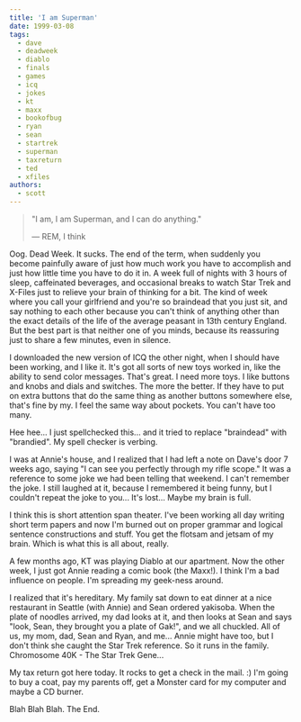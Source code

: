 ```yaml
---
title: 'I am Superman'
date: 1999-03-08
tags:
  - dave
  - deadweek
  - diablo
  - finals
  - games
  - icq
  - jokes
  - kt
  - maxx
  - bookofbug
  - ryan
  - sean
  - startrek
  - superman
  - taxreturn
  - ted
  - xfiles
authors:
  - scott
---
```


> "I am, I am Superman, and I can do anything."
>
> — REM, I think

Oog. Dead Week. It sucks. The end of the term, when suddenly you become painfully aware of just how much work you have to accomplish and just how little time you have to do it in. A week full of nights with 3 hours of sleep, caffeinated beverages, and occasional breaks to watch Star Trek and X-Files just to relieve your brain of thinking for a bit. The kind of week where you call your girlfriend and you're so braindead that you just sit, and say nothing to each other because you can't think of anything other than the exact details of the life of the average peasant in 13th century England. But the best part is that neither one of you minds, because its reassuring just to share a few minutes, even in silence.

I downloaded the new version of ICQ the other night, when I should have been working, and I like it. It's got all sorts of new toys worked in, like the ability to send color messages. That's great. I need more toys. I like buttons and knobs and dials and switches. The more the better. If they have to put on extra buttons that do the same thing as another buttons somewhere else, that's fine by my. I feel the same way about pockets. You can't have too many.

Hee hee... I just spellchecked this... and it tried to replace "braindead" with "brandied". My spell checker is verbing.

I was at Annie's house, and I realized that I had left a note on Dave's door 7 weeks ago, saying "I can see you perfectly through my rifle scope." It was a reference to some joke we had been telling that weekend. I can't remember the joke. I still laughed at it, because I remembered it being funny, but I couldn't repeat the joke to you... It's lost... Maybe my brain is full.

I think this is short attention span theater. I've been working all day writing short term papers and now I'm burned out on proper grammar and logical sentence constructions and stuff. You get the flotsam and jetsam of my brain. Which is what this is all about, really.

A few months ago, KT was playing Diablo at our apartment. Now the other week, I just got Annie reading a comic book (the Maxx!). I think I'm a bad influence on people. I'm spreading my geek-ness around.

I realized that it's hereditary. My family sat down to eat dinner at a nice restaurant in Seattle (with Annie) and Sean ordered yakisoba. When the plate of noodles arrived, my dad looks at it, and then looks at Sean and says "look, Sean, they brought you a plate of Gak!", and we all chuckled. All of us, my mom, dad, Sean and Ryan, and me... Annie might have too, but I don't think she caught the Star Trek reference. So it runs in the family. Chromosome 40K - The Star Trek Gene...

My tax return got here today. It rocks to get a check in the mail. :) I'm going to buy a coat, pay my parents off, get a Monster card for my computer and maybe a CD burner.

Blah Blah Blah. The End.
